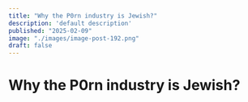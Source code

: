```yaml
---
title: "Why the P0rn industry is Jewish?"
description: 'default description'
published: "2025-02-09"
image: "./images/image-post-192.png"
draft: false
---
```


# Why the P0rn industry is Jewish?
